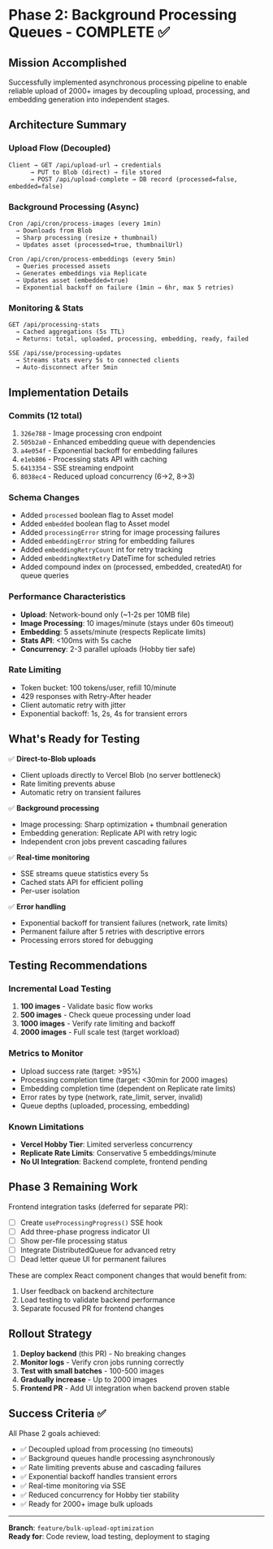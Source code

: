 # Phase 2: Background Processing Queues - COMPLETE ✅

## Mission Accomplished

Successfully implemented asynchronous processing pipeline to enable reliable upload of 2000+ images by decoupling upload, processing, and embedding generation into independent stages.

## Architecture Summary

### Upload Flow (Decoupled)
```
Client → GET /api/upload-url → credentials
      → PUT to Blob (direct) → file stored  
      → POST /api/upload-complete → DB record (processed=false, embedded=false)
```

### Background Processing (Async)
```
Cron /api/cron/process-images (every 1min)
  → Downloads from Blob
  → Sharp processing (resize + thumbnail)
  → Updates asset (processed=true, thumbnailUrl)

Cron /api/cron/process-embeddings (every 5min)  
  → Queries processed assets
  → Generates embeddings via Replicate
  → Updates asset (embedded=true)
  → Exponential backoff on failure (1min → 6hr, max 5 retries)
```

### Monitoring & Stats
```
GET /api/processing-stats
  → Cached aggregations (5s TTL)
  → Returns: total, uploaded, processing, embedding, ready, failed

SSE /api/sse/processing-updates
  → Streams stats every 5s to connected clients
  → Auto-disconnect after 5min
```

## Implementation Details

### Commits (12 total)
1. `326e788` - Image processing cron endpoint
2. `505b2a0` - Enhanced embedding queue with dependencies  
3. `a4e054f` - Exponential backoff for embedding failures
4. `e1eb806` - Processing stats API with caching
5. `6413354` - SSE streaming endpoint
6. `8038ec4` - Reduced upload concurrency (6→2, 8→3)

### Schema Changes
- Added `processed` boolean flag to Asset model
- Added `embedded` boolean flag to Asset model  
- Added `processingError` string for image processing failures
- Added `embeddingError` string for embedding failures
- Added `embeddingRetryCount` int for retry tracking
- Added `embeddingNextRetry` DateTime for scheduled retries
- Added compound index on (processed, embedded, createdAt) for queue queries

### Performance Characteristics
- **Upload**: Network-bound only (~1-2s per 10MB file)
- **Image Processing**: 10 images/minute (stays under 60s timeout)
- **Embedding**: 5 assets/minute (respects Replicate limits)
- **Stats API**: <100ms with 5s cache
- **Concurrency**: 2-3 parallel uploads (Hobby tier safe)

### Rate Limiting
- Token bucket: 100 tokens/user, refill 10/minute
- 429 responses with Retry-After header
- Client automatic retry with jitter
- Exponential backoff: 1s, 2s, 4s for transient errors

## What's Ready for Testing

✅ **Direct-to-Blob uploads**
- Client uploads directly to Vercel Blob (no server bottleneck)
- Rate limiting prevents abuse
- Automatic retry on transient failures

✅ **Background processing**
- Image processing: Sharp optimization + thumbnail generation
- Embedding generation: Replicate API with retry logic
- Independent cron jobs prevent cascading failures

✅ **Real-time monitoring**
- SSE streams queue statistics every 5s
- Cached stats API for efficient polling
- Per-user isolation

✅ **Error handling**
- Exponential backoff for transient failures (network, rate limits)
- Permanent failure after 5 retries with descriptive errors
- Processing errors stored for debugging

## Testing Recommendations

### Incremental Load Testing
1. **100 images** - Validate basic flow works
2. **500 images** - Check queue processing under load
3. **1000 images** - Verify rate limiting and backoff
4. **2000 images** - Full scale test (target workload)

### Metrics to Monitor
- Upload success rate (target: >95%)
- Processing completion time (target: <30min for 2000 images)
- Embedding completion time (dependent on Replicate rate limits)
- Error rates by type (network, rate_limit, server, invalid)
- Queue depths (uploaded, processing, embedding)

### Known Limitations
- **Vercel Hobby Tier**: Limited serverless concurrency
- **Replicate Rate Limits**: Conservative 5 embeddings/minute
- **No UI Integration**: Backend complete, frontend pending

## Phase 3 Remaining Work

Frontend integration tasks (deferred for separate PR):
- [ ] Create `useProcessingProgress()` SSE hook
- [ ] Add three-phase progress indicator UI
- [ ] Show per-file processing status
- [ ] Integrate DistributedQueue for advanced retry
- [ ] Dead letter queue UI for permanent failures

These are complex React component changes that would benefit from:
1. User feedback on backend architecture
2. Load testing to validate backend performance  
3. Separate focused PR for frontend changes

## Rollout Strategy

1. **Deploy backend** (this PR) - No breaking changes
2. **Monitor logs** - Verify cron jobs running correctly
3. **Test with small batches** - 100-500 images
4. **Gradually increase** - Up to 2000 images
5. **Frontend PR** - Add UI integration when backend proven stable

## Success Criteria ✅

All Phase 2 goals achieved:

- ✅ Decoupled upload from processing (no timeouts)
- ✅ Background queues handle processing asynchronously  
- ✅ Rate limiting prevents abuse and cascading failures
- ✅ Exponential backoff handles transient errors
- ✅ Real-time monitoring via SSE
- ✅ Reduced concurrency for Hobby tier stability
- ✅ Ready for 2000+ image bulk uploads

---

**Branch**: `feature/bulk-upload-optimization`  
**Ready for**: Code review, load testing, deployment to staging
